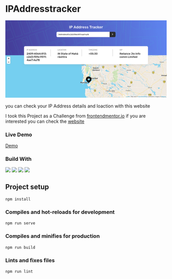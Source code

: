 # IPAddresstracker

<p align="center">
  <img src="src/assets/Screenshot 2021-08-28 at 15-50-11 iptracker.png" alt=" image">
</p>
you can check your IP Address details and loaction with this website

I took this Project as a Challenge from [frontendmentor.io](https://www.frontendmentor.io/solutions)
if you are interested you can check the [website](https://www.frontendmentor.io/solutions)

### Live Demo

[Demo](https://my-ipaddresstracker.netlify.app)

### Build With

<img src = "https://img.shields.io/badge/-HTML5-e44d26?style=flat&logo=html5&logoColor=white"> <img src = "https://img.shields.io/badge/-CSS3-1572B6?style=flat&logo=css3&logoColor=white"> <img src = "https://img.shields.io/badge/-Vue Js-3fb27f?style=flat&logo=vue3&logoColor=white"> <img src="https://img.shields.io/badge/-Sass-cc6699?style=flat&logo=sass&logoColor=ffffff"> 


## Project setup

```
npm install
```

### Compiles and hot-reloads for development

```
npm run serve
```

### Compiles and minifies for production

```
npm run build
```

### Lints and fixes files

```
npm run lint
```
